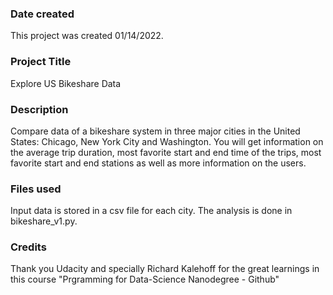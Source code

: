 ### Date created
This project was created 01/14/2022.

### Project Title
Explore US Bikeshare Data

### Description
Compare data of a bikeshare system in three major cities in the United States: Chicago, New York City and Washington.
You will get information on the average trip duration, most favorite start and end time of the trips, most favorite start and end stations as well as more information on the users.

### Files used
Input data is stored in a csv file for each city.
The analysis is done in bikeshare_v1.py.

### Credits
Thank you Udacity and specially Richard Kalehoff for the great learnings in this course "Prgramming for Data-Science Nanodegree - Github"
